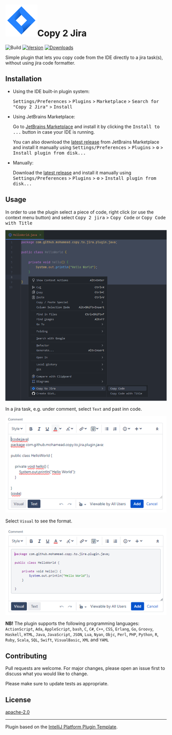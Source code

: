 # ![copy2jira](./src/main/resources/META-INF/pluginIcon.svg)Copy 2 Jira

![Build](https://github.com/mohamead/copy-2-jira-plugin/workflows/Build/badge.svg)
[![Version](https://img.shields.io/jetbrains/plugin/v/MARKETPLACE_ID.svg)](https://plugins.jetbrains.com/plugin/MARKETPLACE_ID)
[![Downloads](https://img.shields.io/jetbrains/plugin/d/MARKETPLACE_ID.svg)](https://plugins.jetbrains.com/plugin/MARKETPLACE_ID)

<!-- Plugin description -->
Simple plugin that lets you copy code from the IDE directly to a jira task(s), without using jira code formatter. 
<!-- Plugin description end -->

## Installation

- Using the IDE built-in plugin system:
  
  <kbd>Settings/Preferences</kbd> > <kbd>Plugins</kbd> > <kbd>Marketplace</kbd> > <kbd>Search for "Copy 2 Jira"</kbd> >
  <kbd>Install</kbd>
  
- Using JetBrains Marketplace:

  Go to [JetBrains Marketplace](https://plugins.jetbrains.com/plugin/MARKETPLACE_ID) and install it by clicking the <kbd>Install to ...</kbd> button in case your IDE is running.

  You can also download the [latest release](https://plugins.jetbrains.com/plugin/MARKETPLACE_ID/versions) from JetBrains Marketplace and install it manually using
  <kbd>Settings/Preferences</kbd> > <kbd>Plugins</kbd> > <kbd>⚙️</kbd> > <kbd>Install plugin from disk...</kbd>

- Manually:

  Download the [latest release](https://github.com/mohamead/copy-2-jira-plugin/releases/latest) and install it manually using
  <kbd>Settings/Preferences</kbd> > <kbd>Plugins</kbd> > <kbd>⚙️</kbd> > <kbd>Install plugin from disk...</kbd>


## Usage
In order to use the plugin select a piece of code, right click (or use the context menu button) and select <kbd>Copy 2 jira</kbd> > <kbd>Copy Code</kbd> or <kbd>Copy Code with Title</kbd>

![Image Alt text](./images/CopyCode.png)

In a jira task, e.g. under comment, select `Text` and past inn code.

![Image Alt text](./images/CopyCode_2.png)

Select `Visual` to see the format. 

![Image Alt text](./images/CopyCode_3.png)

**NB!** The plugin supports the following programming languages: `ActionScript`, `Ada`, `AppleScript`, `bash`, `C`, `C#`, `C++`, `CSS`, `Erlang`, `Go`, `Groovy`, `Haskell`, `HTML`, `Java`, `JavaScript`, `JSON`, `Lua`, `Nyan`, `Objc`, `Perl`, `PHP`, `Python`, `R`, `Ruby`, `Scala`, `SQL`, `Swift`, `VisualBasic`, `XML` and `YAML`

## Contributing
Pull requests are welcome. For major changes, please open an issue first to discuss what you would like to change.

Please make sure to update tests as appropriate.

## License
[apache-2.0](https://choosealicense.com/licenses/apache-2.0/)

---
Plugin based on the [IntelliJ Platform Plugin Template][template].

[template]: https://github.com/JetBrains/intellij-platform-plugin-template
[docs:plugin-description]: https://plugins.jetbrains.com/docs/intellij/plugin-user-experience.html#plugin-description-and-presentation
